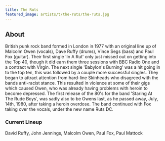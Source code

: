 ```yaml
---
title: The Ruts
featured_image: artists/t/the-ruts/the-ruts.jpg
---
```

## About

British punk rock band formed in London in 1977 with an original line up of Malcolm Owen (vocals), Dave Ruffy (drums), Vince Segs (bass) and Paul Fox (guitar). Their first single 'In A Rut' only just missed out on getting into the Top 40, though it did earn them three sessions with BBC Radio One and a contract with Virgin. The next single 'Babylon's Burning' was a hit going in to the top ten, this was followed by a couple more successful singles. They began to attract attention from hard-line Skinheads who disagreed with the bands anti-racist stance. This resulted in violence at some of their gigs which caused Owen, who was already having problems with heroin to become depressed. The first release of the 80's for the band 'Staring At The Rude Boys', was sadly also to be Owens last, as he passed away, July, 14th, 1980, after taking a heroin overdose.
The band continued with Fox taking over the vocals, under the new name Ruts DC.

### Current Lineup

David Ruffy, John Jennings, Malcolm Owen, Paul Fox, Paul Mattock

